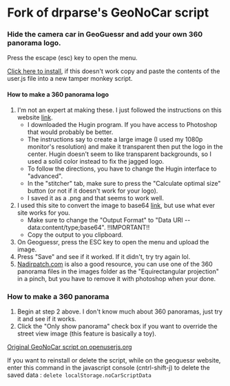 # Fork of drparse's GeoNoCar script
### Hide the camera car in GeoGuessr and add your own 360 panorama logo.

Press the escape (esc) key to open the menu.

[Click here to install](https://github.com/echandler/Fork-of-drparse-s-GeoNoCar-script/raw/main/GeoGuessrNoCarScript.user.js), if this doesn't work copy and paste the contents of the user.js file into a new tamper monkey script.

#### How to make a 360 panorama logo 
1) I'm not an expert at making these. I just followed the instructions on this website [link](https://360rumors.com/technique-fast-and-easy-way-to-add-logo/).
    - I downloaded the Hugin program. If you have access to Photoshop that would probably be better.
    - The instructions say to create a large image (I used my 1080p monitor's resolution) and make it transparent then put the logo in the center. Hugin doesn't seem to like transparent backgrounds, so I used a solid color instead to fix the jagged logo.
    - To follow the directions, you have to change the Hugin interface to "advanced".
    - In the "stitcher" tab, make sure to press the "Calculate optimal size" button (or not if it doesn't work for your logo).
    - I saved it as a .png and that seems to work well.
 2) I used this site to convert the image to base64 [link](https://base64.guru/converter/encode/image), but use what ever site works for you.
    - Make sure to change the "Output Format" to "Data URI -- data:content/type;base64". !!IMPORTANT!!
    - Copy the output to you clipboard.
 3) On Geoguessr, press the ESC key to open the menu and upload the image.
 4) Press "Save" and see if it worked. If it didn't, try try again lol.
 5) [Nadirpatch.com](https://nadirpatch.com/) is also a good resource, you can use one of the 360 panorama files in the images folder as the "Equirectangular projection" in a pinch, but you have to remove it with photoshop when your done.

### How to make a 360 panorama
1) Begin at step 2 above. I don't know much about 360 panoramas, just try it and see if it works.
2) Click the "Only show panorama" check box if you want to override the street view image (this feature is basically a toy).

[Original GeoNoCar script on openuserjs.org](https://openuserjs.org/scripts/drparse/GeoNoCar)

If you want to reinstall or delete the script, while on the geoguessr website, enter this command in the javascript console (cntrl-shift-j) to delete the saved data : ```delete localStorage.noCarScriptData```
